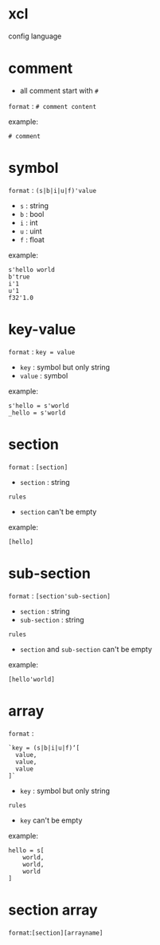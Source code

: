 # xcl

config language

# comment
* all comment start with `#`

`format` : `# comment content`

example:

```
# comment
```

# symbol

`format` : `(s|b|i|u|f)'value`

* `s` : string
* `b` : bool
* `i` : int
* `u` : uint
* `f` : float

example:

```
s'hello world
b'true
i'1
u'1
f32'1.0
```

# key-value

`format` : `key = value`

* `key` : symbol but only string
* `value` : symbol

example:

```
s'hello = s'world
_hello = s'world
```

# section

`format` : `[section]`

* `section` : string

 `rules`

* `section` can't be empty

example:

```
[hello]
```

# sub-section

`format` : `[section'sub-section]`

* `section` : string
* `sub-section` : string

 `rules`

* `section` and `sub-section` can't be empty

example:

```
[hello'world]
```

# array

`format` : 
```
`key = (s|b|i|u|f)‘[
  value, 
  value,
  value
]`
```
* `key` : symbol but only string

 `rules`

* `key` can't be empty

example:

```
hello = s[
    world,
    world,
    world
]
```

# section array

`format`:`[section][arrayname]`
